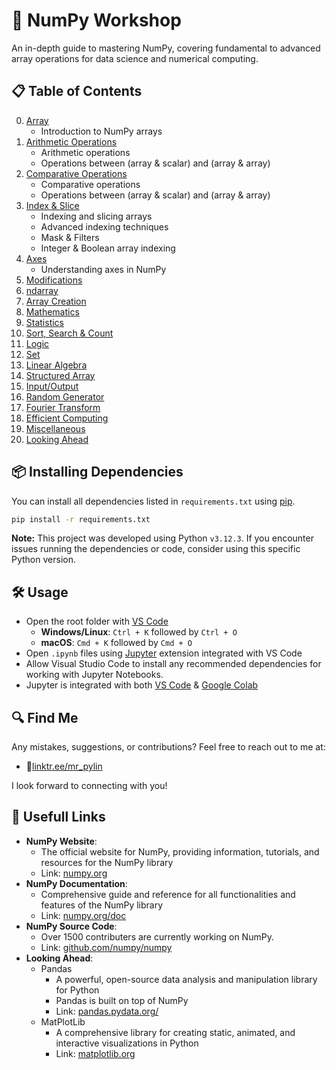 # 🔢 NumPy Workshop
An in-depth guide to mastering NumPy, covering fundamental to advanced array operations for data science and numerical computing.

## 📋 Table of Contents
0. [Array](./codes/00_array.ipynb)
   - Introduction to NumPy arrays
1. [Arithmetic Operations](./codes/01_arithmetic-operations.ipynb)
   - Arithmetic operations
   - Operations between (array & scalar) and (array & array)
2. [Comparative Operations](./codes/02_comparative-operations.ipynb)
   - Comparative operations
   - Operations between (array & scalar) and (array & array)
3. [Index & Slice](./codes/03_index-&-slice.ipynb)
   - Indexing and slicing arrays
   - Advanced indexing techniques
   - Mask & Filters
   - Integer & Boolean array indexing
4. [Axes](./codes/04_axes.ipynb)
   - Understanding axes in NumPy
5. [Modifications](./codes/05_modifications.ipynb)
6. [ndarray](./codes/06_ndarray.ipynb)
7. [Array Creation](./codes/07_array-creation.ipynb)
8. [Mathematics](./codes/08_mathematics.ipynb)
9. [Statistics](./codes/09_statistics.ipynb)
10. [Sort, Search & Count](./codes/10_sort-search-count.ipynb)
11. [Logic](./codes/11_logic.ipynb)
12. [Set](./codes/12_set.ipynb)
13. [Linear Algebra](./codes/13_linear-algebra.ipynb)
14. [Structured Array](./codes/14_structured-array.ipynb)
15. [Input/Output](./codes/15_input-output.ipynb)
16. [Random Generator](./codes/16_random-generator.ipynb)
17. [Fourier Transform](./codes/17_fourier-transform.ipynb)
18. [Efficient Computing](./codes/18_efficient-computing.ipynb)
19. [Miscellaneous](./codes/19_miscellaneous.ipynb)
20. [Looking Ahead](./codes/20_looking-ahead.ipynb)

## 📦 Installing Dependencies
You can install all dependencies listed in `requirements.txt` using [pip](https://pip.pypa.io/en/stable/installation/).
```bash
pip install -r requirements.txt
```
**Note:** This project was developed using Python `v3.12.3`. If you encounter issues running the dependencies or code, consider using this specific Python version.

## 🛠️ Usage
   - Open the root folder with [VS Code](https://code.visualstudio.com/)
      - **Windows/Linux**: `Ctrl + K` followed by `Ctrl + O`
      - **macOS**: `Cmd + K` followed by `Cmd + O`
   - Open `.ipynb` files using [Jupyter](https://jupyter.org/) extension integrated with VS Code
   - Allow Visual Studio Code to install any recommended dependencies for working with Jupyter Notebooks.
   - Jupyter is integrated with both [VS Code](https://code.visualstudio.com/) & [Google Colab](https://colab.research.google.com/)

## 🔍 Find Me
Any mistakes, suggestions, or contributions? Feel free to reach out to me at:
   - 📍[linktr.ee/mr_pylin](https://linktr.ee/mr_pylin)
   
I look forward to connecting with you! 

## 🔗 Usefull Links
   - **NumPy Website**:
      - The official website for NumPy, providing information, tutorials, and resources for the NumPy library
      - Link: [numpy.org](https://numpy.org/)
   - **NumPy Documentation**:
      - Comprehensive guide and reference for all functionalities and features of the NumPy library
      - Link: [numpy.org/doc](https://numpy.org/doc/)
   - **NumPy Source Code**:
      - Over 1500 contributers are currently working on NumPy.
      - Link: [github.com/numpy/numpy](https://github.com/numpy/numpy)
   - **Looking Ahead**:
      - Pandas
         - A powerful, open-source data analysis and manipulation library for Python
         - Pandas is built on top of NumPy
         - Link: [pandas.pydata.org/](https://pandas.pydata.org/)
      - MatPlotLib
         - A comprehensive library for creating static, animated, and interactive visualizations in Python
         - Link: [matplotlib.org](https://matplotlib.org/)
